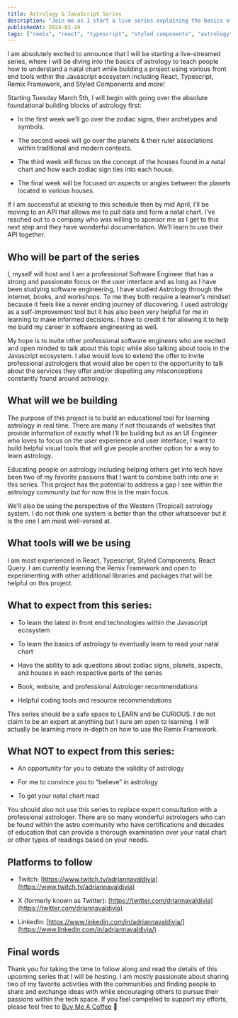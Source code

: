 ```yaml
---
title: Astrology & JavaScript Series
description: "Join me as I start a live series explaining the basics of astrology while building a project using front end tools within the Javascript ecosystem including React, Typescript, and more!"
publishedAt: 2024-02-19
tags: ["remix", "react", "typescript", "styled components", "astrology"]
---
```


I am absolutely excited to announce that I will be starting a live-streamed series, where I will be diving into the basics of astrology to teach people how to understand a natal chart while building a project using various front end tools within the Javascript ecosystem including React, Typescript, Remix Framework, and Styled Components and more!

Starting Tuesday March 5th, I will begin with going over the absolute foundational building blocks of astrology first:

-   In the first week we’ll go over the zodiac signs, their archetypes and symbols.
    
-   The second week will go over the planets & their ruler associations within traditional and modern contexts.
    
-   The third week will focus on the concept of the houses found in a natal chart and how each zodiac sign ties into each house.
    
-   The final week will be focused on aspects or angles between the planets located in various houses.
    

If I am successful at sticking to this schedule then by mid April, I’ll be moving to an API that allows me to pull data and form a natal chart. I’ve reached out to a company who was willing to sponsor me as I get to this next step and they have wonderful documentation. We’ll learn to use their API together.

## Who will be part of the series

I, myself will host and I am a professional Software Engineer that has a strong and passionate focus on the user interface and as long as I have been studying software engineering, I have studied Astrology through the internet, books, and workshops. To me they both require a learner’s mindset because it feels like a never ending journey of discovering. I used astrology as a self-improvement tool but it has also been very helpful for me in learning to make informed decisions. I have to credit it for allowing it to help me build my career in software engineering as well.

My hope is to invite other professional software engineers who are excited and open minded to talk about this topic while also talking about tools in the Javascript ecosystem. I also would love to extend the offer to invite professional astrologers that would also be open to the opportunity to talk about the services they offer and/or dispelling any misconceptions constantly found around astrology.

## What will we be building

The purpose of this project is to build an educational tool for learning astrology in real time. There are many if not thousands of websites that provide information of exactly what I’ll be building but as an UI Engineer who loves to focus on the user experience and user interface, I want to build helpful visual tools that will give people another option for a way to learn astrology.

Educating people on astrology including helping others get into tech have been two of my favorite passions that I want to combine both into one in this series. This project has the potential to address a gap I see within the astrology community but for now this is the main focus.

We’ll also be using the perspective of the Western (Tropical) astrology system. I do not think one system is better than the other whatsoever but it is the one I am most well-versed at.

## What tools will we be using

I am most experienced in React, Typescript, Styled Components, React Query. I am currently learning the Remix Framework and open to experimenting with other additional libraries and packages that will be helpful on this project.

## What to expect from this series:

-   To learn the latest in front end technologies within the Javascript ecosystem
    
-   To learn the basics of astrology to eventually learn to read your natal chart
    
-   Have the ability to ask questions about zodiac signs, planets, aspects, and houses in each respective parts of the series
    
-   Book, website, and professional Astrologer recommendations
    
-   Helpful coding tools and resource recommendations
    

This series should be a safe space to LEARN and be CURIOUS. I do not claim to be an expert at anything but I sure am open to learning. I will actually be learning more in-depth on how to use the Remix Framework.

## What NOT to expect from this series:

-   An opportunity for you to debate the validity of astrology
    
-   For me to convince you to “believe” in astrology
    
-   To get your natal chart read
    

You should also not use this series to replace expert consultation with a professional astrologer. There are so many wonderful astrologers who can be found within the astro community who have certifications and decades of education that can provide a thorough examination over your natal chart or other types of readings based on your needs.

## Platforms to follow

-   Twitch: [https://www.twitch.tv/adriannavaldivia](https://www.twitch.tv/adriannavaldivia)
    
-   X (formerly known as Twitter): [https://twitter.com/driannavaldivia](https://twitter.com/driannavaldivia)
    
-   LinkedIn: [https://www.linkedin.com/in/adriannavaldivia/](https://www.linkedin.com/in/adriannavaldivia/)
    

## Final words

Thank you for taking the time to follow along and read the details of this upcoming series that I will be hosting. I am mostly passionate about sharing two of my favorite activities with the communities and finding people to share and exchange ideas with while encouraging others to pursue their passions within the tech space. If you feel compelled to support my efforts, please feel free to [Buy Me A Coffee](https://www.buymeacoffee.com/adriannavaldivia) 💜